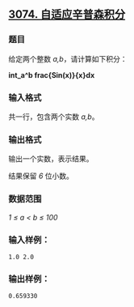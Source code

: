 ## [3074. 自适应辛普森积分](https://www.acwing.com/problem/content/3077/)

### 题目

给定两个整数 *a,b*，请计算如下积分：

**int_a^b frac{Sin(x)}{x}dx**

### 输入格式

共一行，包含两个实数 *a,b*。

### 输出格式

输出一个实数，表示结果。

结果保留 *6* 位小数。

### 数据范围

*1 ≤ a < b ≤ 100*

### 输入样例：

```
1.0 2.0
```

### 输出样例：

```
0.659330
```
